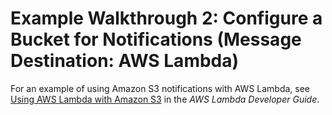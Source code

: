 # Example Walkthrough 2: Configure a Bucket for Notifications \(Message Destination: AWS Lambda\)<a name="notification-walkthrough-2"></a>

For an example of using Amazon S3 notifications with AWS Lambda, see [Using AWS Lambda with Amazon S3](https://docs.aws.amazon.com/lambda/latest/dg/with-s3.html) in the *AWS Lambda Developer Guide*\.